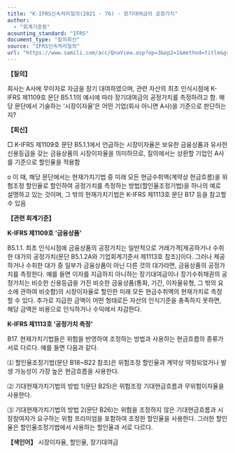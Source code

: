 ```yaml
---
title: "K-IFRS신속처리질의(2021 - 76) - 장기대여금의 공정가치"
author:
  - "회계기준원"
acounting_standard: "IFRS"
document_type: "질의회신"
source: "IFRS신속처리질의"
url: "https://www.samili.com/acc/QnaView.asp?op=3&op2=1&method=title&group=2124-15;1&orgcode=3&searchword=&page=17&code=K%2DIFRS%EC%8B%A0%EC%86%8D%EC%B2%98%EB%A6%AC%EC%A7%88%EC%9D%98%2D76%3A20211116"
---
```

**【질의】**

  

회사는 A사에 무이자로 자금을 장기 대여하였으며, 관련 자산의 최초 인식시점에 K-IFRS 제1109호 문단 B5.1.1의 예시에 따라 장기대여금의 공정가치를 측정하려고 함. 해당 문단에서 기술하는 ‘시장이자율’은 어떤 기업(회사 아니면 A사)을 기준으로 판단하는지?

  
  

**【회신】**

  

□ K-IFRS 제1109호 문단 B5.1.1에서 언급하는 시장이자율은 보유한 금융상품과 유사한 신용등급을 갖는 금융상품의 시장이자율을 의미하므로, 질의에서는 상환할 기업인 A사를 기준으로 할인율을 적용함

  

o 이 때, 해당 문단에서는 현재가치기법 중 미래 모든 현금수취액(계약상 현금흐름)을 위험조정 할인율로 할인하여 공정가치를 측정하는 방법(할인율조정기법)을 하나의 예로 설명하고 있는 것이며, 그 밖의 현재가치기법은 K-IFRS 제1113호 문단 B17 등을 참고할 수 있음

  
  

**【관련 회계기준】**

  

**K-IFRS 제1109호 ‘금융상품’**

  

B5.1.1. 최초 인식시점에 금융상품의 공정가치는 일반적으로 거래가격\[제공하거나 수취한 대가의 공정가치(문단 B5.1.2A와 기업회계기준서 제1113호 참조)\]이다. 그러나 제공하거나 수취한 대가 중 일부가 금융상품이 아닌 다른 것의 대가라면, 금융상품의 공정가치를 측정한다. 예를 들면 이자를 지급하지 아니하는 장기대여금이나 장기수취채권의 공정가치는 비슷한 신용등급을 가진 비슷한 금융상품(통화, 기간, 이자율유형, 그 밖의 요소에 관하여 비슷함)의 시장이자율로 할인한 미래 모든 현금수취액의 현재가치로 측정할 수 있다. 추가로 지급한 금액이 어떤 형태로든 자산의 인식기준을 충족하지 못하면, 해당 금액은 비용으로 인식하거나 수익에서 차감한다.

  
  

**K-IFRS 제1113호 ‘공정가치 측정’**

  

B17. 현재가치기법들은 위험을 반영하여 조정하는 방법과 사용하는 현금흐름의 종류가 서로 다르다. 예를 들면 다음과 같다.

  

⑴ 할인율조정기법(문단 B18~B22 참조)은 위험조정 할인율과 계약상 약정되었거나 발생 가능성이 가장 높은 현금흐름을 사용한다.

⑵ 기대현재가치기법의 방법 1(문단 B25)은 위험조정 기대현금흐름과 무위험이자율을 사용한다.

⑶ 기대현재가치기법의 방법 2(문단 B26)는 위험을 조정하지 않은 기대현금흐름과 시장참여자가 요구하는 위험 프리미엄을 포함하여 조정한 할인율을 사용한다. 그러한 할인율은 할인율조정기법에서 사용하는 할인율과 서로 다르다.

  
  

**【색인어】** 시장이자율, 할인율, 장기대여금
